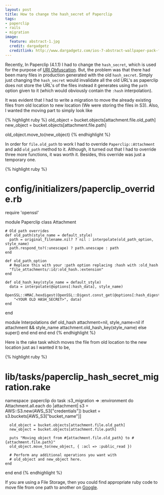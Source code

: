 ```yaml
---
layout: post
title: How to change the hash_secret of Paperclip
tags:
- paperclip
- rails
- migration
image:
  feature: abstract-1.jpg
  credit: dargadgetz
  creditlink: http://www.dargadgetz.com/ios-7-abstract-wallpaper-pack-for-iphone-5-and-ipod-touch-retina/
---
```


Recently, In Paperclip (4.1.1) I had to change the `hash_secret`, which is used for the purpose of [URI Obfuscation](https://github.com/thoughtbot/paperclip#uri-obfuscation). But, the problem was that there had been many files in production generated with the old `hash_secret`. Simply just changing the `hash_secret` would invalidate all the old URL's as paperclip does not store the URL's of the files instead it generates using the `path` option given to it (which would obviously contain the `:hash` interpolation).

It was evident that I had to write a migration to move the already existing files from old location to new location (We were storing the files in S3). Also, I wanted the moving part to simply look like 

{% highlight ruby %}
old_object = bucket.objects[attachment.file.old_path]
new_object = bucket.objects[attachment.file.path]

old_object.move_to(new_object)
{% endhighlight %}

In order for `file.old_path` to work I had to override `Paperclip::Attachment` and add `old_path` method to it. Although, it turned out that I had to override three more functions, it was worth it. Besides, this override was just a temporary one.

{% highlight ruby %}
# config/initializers/paperclip_override.rb

require 'openssl'

module Paperclip
  class Attachment

    # Old path overrides
    def old_path(style_name = default_style)
      path = original_filename.nil? ? nil : interpolate(old_path_option, style_name)
      path.respond_to?(:unescape) ? path.unescape : path
    end

    def old_path_option
      # Replace this with your :path option replacing :hash with :old_hash
      "file_attachments/:id/:old_hash.:extension"
    end

    def old_hash_key(style_name = default_style)
      data = interpolate(@options[:hash_data], style_name)
      OpenSSL::HMAC.hexdigest(OpenSSL::Digest.const_get(@options[:hash_digest]).new,
        "<YOUR OLD HASH_SECRET>", data)
    end
  end

  module Interpolations
    def old_hash attachment=nil, style_name=nil
      if attachment && style_name
        attachment.old_hash_key(style_name)
      else
        super()
      end
    end
  end
end
{% endhighlight %}

Here is the rake task which moves the file from old location to the new location just as I wanted it to be,

{% highlight ruby %}
# lib/tasks/paperclip_hash_secret_migration.rake

namespace :paperclip do
  task :s3_migration => :environment do
    Attachment.all.each do |attachment|
      s3 = AWS::S3.new(AWS_S3["credentials"])
      bucket = s3.buckets[AWS_S3["bucket_name"]]

      old_object = bucket.objects[attachment.file.old_path]
      new_object = bucket.objects[attachment.file.path]

      puts "Moving object from #{attachment.file.old_path} to #{attachment.file.path}"
      old_object.move_to(new_object, { :acl => :public_read })

      # Perform any additional operations you want with
      # old_object and new_object here.
    end
  end
end
{% endhighlight %}

If you are using a File Storage, then you could find appropriate ruby code to move file from one path to another on [Google](https://www.google.co.in/webhp?#safe=off&q=ruby+move+file+to+new+location).
